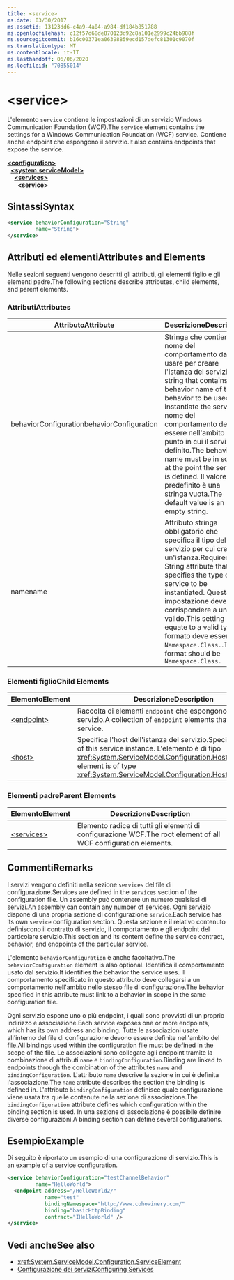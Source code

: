 ```yaml
---
title: <service>
ms.date: 03/30/2017
ms.assetid: 13123dd6-c4a9-4a04-a984-df184b851788
ms.openlocfilehash: c12f57d68de870123d92c8a101e2999c24bb988f
ms.sourcegitcommit: b16c00371ea06398859ecd157defc81301c9070f
ms.translationtype: MT
ms.contentlocale: it-IT
ms.lasthandoff: 06/06/2020
ms.locfileid: "70855014"
---
```

# \<service>
<span data-ttu-id="04d79-101">L'elemento `service` contiene le impostazioni di un servizio Windows Communication Foundation (WCF).</span><span class="sxs-lookup"><span data-stu-id="04d79-101">The `service` element contains the settings for a Windows Communication Foundation (WCF) service.</span></span> <span data-ttu-id="04d79-102">Contiene anche endpoint che espongono il servizio.</span><span class="sxs-lookup"><span data-stu-id="04d79-102">It also contains endpoints that expose the service.</span></span>  
  
[**\<configuration>**](../configuration-element.md)\
&nbsp;&nbsp;[**\<system.serviceModel>**](system-servicemodel.md)\
&nbsp;&nbsp;&nbsp;&nbsp;[**\<services>**](services.md)\
&nbsp;&nbsp;&nbsp;&nbsp;&nbsp;&nbsp;**\<service>**  
  
## <a name="syntax"></a><span data-ttu-id="04d79-103">Sintassi</span><span class="sxs-lookup"><span data-stu-id="04d79-103">Syntax</span></span>  
  
```xml  
<service behaviorConfiguration="String"
         name="String">
</service>
```  
  
## <a name="attributes-and-elements"></a><span data-ttu-id="04d79-104">Attributi ed elementi</span><span class="sxs-lookup"><span data-stu-id="04d79-104">Attributes and Elements</span></span>  
 <span data-ttu-id="04d79-105">Nelle sezioni seguenti vengono descritti gli attributi, gli elementi figlio e gli elementi padre.</span><span class="sxs-lookup"><span data-stu-id="04d79-105">The following sections describe attributes, child elements, and parent elements.</span></span>  
  
### <a name="attributes"></a><span data-ttu-id="04d79-106">Attributi</span><span class="sxs-lookup"><span data-stu-id="04d79-106">Attributes</span></span>  
  
|<span data-ttu-id="04d79-107">Attributo</span><span class="sxs-lookup"><span data-stu-id="04d79-107">Attribute</span></span>|<span data-ttu-id="04d79-108">Descrizione</span><span class="sxs-lookup"><span data-stu-id="04d79-108">Description</span></span>|  
|---------------|-----------------|  
|<span data-ttu-id="04d79-109">behaviorConfiguration</span><span class="sxs-lookup"><span data-stu-id="04d79-109">behaviorConfiguration</span></span>|<span data-ttu-id="04d79-110">Stringa che contiene il nome del comportamento da usare per creare l'istanza del servizio.</span><span class="sxs-lookup"><span data-stu-id="04d79-110">A string that contains the behavior name of the behavior to be used to instantiate the service.</span></span> <span data-ttu-id="04d79-111">Il nome del comportamento deve essere nell'ambito del punto in cui il servizio è definito.</span><span class="sxs-lookup"><span data-stu-id="04d79-111">The behavior name must be in scope at the point the service is defined.</span></span> <span data-ttu-id="04d79-112">Il valore predefinito è una stringa vuota.</span><span class="sxs-lookup"><span data-stu-id="04d79-112">The default value is an empty string.</span></span>|  
|<span data-ttu-id="04d79-113">name</span><span class="sxs-lookup"><span data-stu-id="04d79-113">name</span></span>|<span data-ttu-id="04d79-114">Attributo stringa obbligatorio che specifica il tipo del servizio per cui creare un'istanza.</span><span class="sxs-lookup"><span data-stu-id="04d79-114">Required String attribute that specifies the type of the service to be instantiated.</span></span> <span data-ttu-id="04d79-115">Questa impostazione deve corrispondere a un tipo valido.</span><span class="sxs-lookup"><span data-stu-id="04d79-115">This setting must equate to a valid type.</span></span> <span data-ttu-id="04d79-116">Il formato deve essere `Namespace.Class.`.</span><span class="sxs-lookup"><span data-stu-id="04d79-116">The format should be `Namespace.Class.`</span></span>|  
  
### <a name="child-elements"></a><span data-ttu-id="04d79-117">Elementi figlio</span><span class="sxs-lookup"><span data-stu-id="04d79-117">Child Elements</span></span>  
  
|<span data-ttu-id="04d79-118">Elemento</span><span class="sxs-lookup"><span data-stu-id="04d79-118">Element</span></span>|<span data-ttu-id="04d79-119">Descrizione</span><span class="sxs-lookup"><span data-stu-id="04d79-119">Description</span></span>|  
|-------------|-----------------|  
|[\<endpoint>](endpoint-element.md)|<span data-ttu-id="04d79-120">Raccolta di elementi `endpoint` che espongono questo servizio.</span><span class="sxs-lookup"><span data-stu-id="04d79-120">A collection of `endpoint` elements that expose this service.</span></span>|  
|[\<host>](host.md)|<span data-ttu-id="04d79-121">Specifica l'host dell'istanza del servizio.</span><span class="sxs-lookup"><span data-stu-id="04d79-121">Specifies the host of this service instance.</span></span> <span data-ttu-id="04d79-122">L'elemento è di tipo <xref:System.ServiceModel.Configuration.HostElement>.</span><span class="sxs-lookup"><span data-stu-id="04d79-122">This element is of type <xref:System.ServiceModel.Configuration.HostElement>.</span></span>|  
  
### <a name="parent-elements"></a><span data-ttu-id="04d79-123">Elementi padre</span><span class="sxs-lookup"><span data-stu-id="04d79-123">Parent Elements</span></span>  
  
|<span data-ttu-id="04d79-124">Elemento</span><span class="sxs-lookup"><span data-stu-id="04d79-124">Element</span></span>|<span data-ttu-id="04d79-125">Descrizione</span><span class="sxs-lookup"><span data-stu-id="04d79-125">Description</span></span>|  
|-------------|-----------------|  
|[\<services>](services.md)|<span data-ttu-id="04d79-126">Elemento radice di tutti gli elementi di configurazione WCF.</span><span class="sxs-lookup"><span data-stu-id="04d79-126">The root element of all WCF configuration elements.</span></span>|  
  
## <a name="remarks"></a><span data-ttu-id="04d79-127">Commenti</span><span class="sxs-lookup"><span data-stu-id="04d79-127">Remarks</span></span>  
 <span data-ttu-id="04d79-128">I servizi vengono definiti nella sezione `services` del file di configurazione.</span><span class="sxs-lookup"><span data-stu-id="04d79-128">Services are defined in the `services` section of the configuration file.</span></span> <span data-ttu-id="04d79-129">Un assembly può contenere un numero qualsiasi di servizi.</span><span class="sxs-lookup"><span data-stu-id="04d79-129">An assembly can contain any number of services.</span></span> <span data-ttu-id="04d79-130">Ogni servizio dispone di una propria sezione di configurazione `service`.</span><span class="sxs-lookup"><span data-stu-id="04d79-130">Each service has its own `service` configuration section.</span></span> <span data-ttu-id="04d79-131">Questa sezione e il relativo contenuto definiscono il contratto di servizio, il comportamento e gli endpoint del particolare servizio.</span><span class="sxs-lookup"><span data-stu-id="04d79-131">This section and its content define the service contract, behavior, and endpoints of the particular service.</span></span>  
  
 <span data-ttu-id="04d79-132">L'elemento `behaviorConfiguration` è anche facoltativo.</span><span class="sxs-lookup"><span data-stu-id="04d79-132">The `behaviorConfiguration` element is also optional.</span></span> <span data-ttu-id="04d79-133">Identifica il comportamento usato dal servizio.</span><span class="sxs-lookup"><span data-stu-id="04d79-133">It identifies the behavior the service uses.</span></span> <span data-ttu-id="04d79-134">Il comportamento specificato in questo attributo deve collegarsi a un comportamento nell'ambito nello stesso file di configurazione.</span><span class="sxs-lookup"><span data-stu-id="04d79-134">The behavior specified in this attribute must link to a behavior in scope in the same configuration file.</span></span>  
  
 <span data-ttu-id="04d79-135">Ogni servizio espone uno o più endpoint, i quali sono provvisti di un proprio indirizzo e associazione.</span><span class="sxs-lookup"><span data-stu-id="04d79-135">Each service exposes one or more endpoints, which has its own address and binding.</span></span> <span data-ttu-id="04d79-136">Tutte le associazioni usate all'interno del file di configurazione devono essere definite nell'ambito del file.</span><span class="sxs-lookup"><span data-stu-id="04d79-136">All bindings used within the configuration file must be defined in the scope of the file.</span></span> <span data-ttu-id="04d79-137">Le associazioni sono collegate agli endpoint tramite la combinazione di attributi `name` e `bindingConfiguration`.</span><span class="sxs-lookup"><span data-stu-id="04d79-137">Binding are linked to endpoints through the combination of the attributes `name` and `bindingConfiguration`.</span></span> <span data-ttu-id="04d79-138">L'attributo `name` descrive la sezione in cui è definita l'associazione.</span><span class="sxs-lookup"><span data-stu-id="04d79-138">The `name` attribute describes the section the binding is defined in.</span></span> <span data-ttu-id="04d79-139">L'attributo `bindingConfiguration` definisce quale configurazione viene usata tra quelle contenute nella sezione di associazione.</span><span class="sxs-lookup"><span data-stu-id="04d79-139">The `bindingConfiguration` attribute defines which configuration within the binding section is used.</span></span> <span data-ttu-id="04d79-140">In una sezione di associazione è possibile definire diverse configurazioni.</span><span class="sxs-lookup"><span data-stu-id="04d79-140">A binding section can define several configurations.</span></span>  
  
## <a name="example"></a><span data-ttu-id="04d79-141">Esempio</span><span class="sxs-lookup"><span data-stu-id="04d79-141">Example</span></span>  
 <span data-ttu-id="04d79-142">Di seguito è riportato un esempio di una configurazione di servizio.</span><span class="sxs-lookup"><span data-stu-id="04d79-142">This is an example of a service configuration.</span></span>  
  
```xml  
<service behaviorConfiguration="testChannelBehavior"
         name="HelloWorld">
  <endpoint address="/HelloWorld2/"
            name="test"
            bindingNamespace="http://www.cohowinery.com/"
            binding="basicHttpBinding"
            contract="IHelloWorld" />
</service>
```  
  
## <a name="see-also"></a><span data-ttu-id="04d79-143">Vedi anche</span><span class="sxs-lookup"><span data-stu-id="04d79-143">See also</span></span>

- <xref:System.ServiceModel.Configuration.ServiceElement>
- [<span data-ttu-id="04d79-144">Configurazione dei servizi</span><span class="sxs-lookup"><span data-stu-id="04d79-144">Configuring Services</span></span>](../../../wcf/configuring-services.md)
